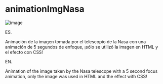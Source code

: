 # animationImgNasa

![image](https://user-images.githubusercontent.com/104727028/190673879-2b38a693-8c02-452c-839c-08ce4337b4aa.png)


ES.


Animación de la imagen tomada por el telescopio de la Nasa con una animación de 5 segundos de enfoque, ¡sólo se utilizó la imagen en HTML y el efecto con CSS! 


EN.

Animation of the image taken by the Nasa telescope with a 5 second focus animation, only the image was used in HTML and the effect with CSS! 
